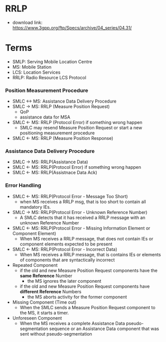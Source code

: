 # RRLP
* download link: https://www.3gpp.org/ftp/Specs/archive/04_series/04.31/
# Terms
* SMLP: Serving Mobile Location Centre
* MS: Mobile Station
* LCS: Location Services
* RRLP: Radio Resource LCS Protocol

### Position Measurement Procedure
* SMLC <-> MS: Assistance Data Delivery Procedure
* SMLC ->  MS: RRLP (Measure Position Request)
  * QoP
  * assistance data for MSA
* SMLC <-  MS: RRLP (Protocol Error) if something wrong happen
  * SMLC may resend Measure Position Request or start a new positioning measurement procedure
* SMLC <-  MS: RRLP (Measure Position Response)

### Assistance Data Delivery Procedure
* SMLC ->  MS: RRLP(Assistance Data)
* SMLC <-  MS: RRLP(Protocol Error) if something wrong happen
* SMLC <-  MS: RRLP(Assistnace Data Ack)

### Error Handling
* SMLC <-  MS: RRLP(Protocol Error - Message Too Short)
  * when MS receives a RRLP msg, that is too short to contain all mandatory IEs.
* SMLC ->  MS: RRLP(Protocol Error - Unknown Reference Number)
  * A SMLC detects that it has received a RRLP message with an unknown Reference Number
* SMLC <-  MS: RRLP(Protocol Error - Missing Information Element or Component Element)
  * When MS receives a RRLP message, that does not contain IEs or component elements expected to be present
* SMLC <-  MS: RRLP(Protocol Error - Incorrect Data)
  * When MS receives a RRLP message, that is contains IEs or elements of components that are syntactically incorrect
* Repeated Component
  * if the old and new Measure Position Request components have the **same Reference** Number
    * the MS ignores the later component
  * if the old and new Measure Position Request components have **different Reference** Numbers
    * the MS aborts activity for the former component
* Missing Component (Time out)
  * When the SMLC sends a Measure Position Request component to the MS, it starts a timer.
* Unforeseen Component
  * When the MS receives a complete Assistance Data pseudo-segmentation sequence or an Assistance Data component that was sent without pseudo-segmentation
